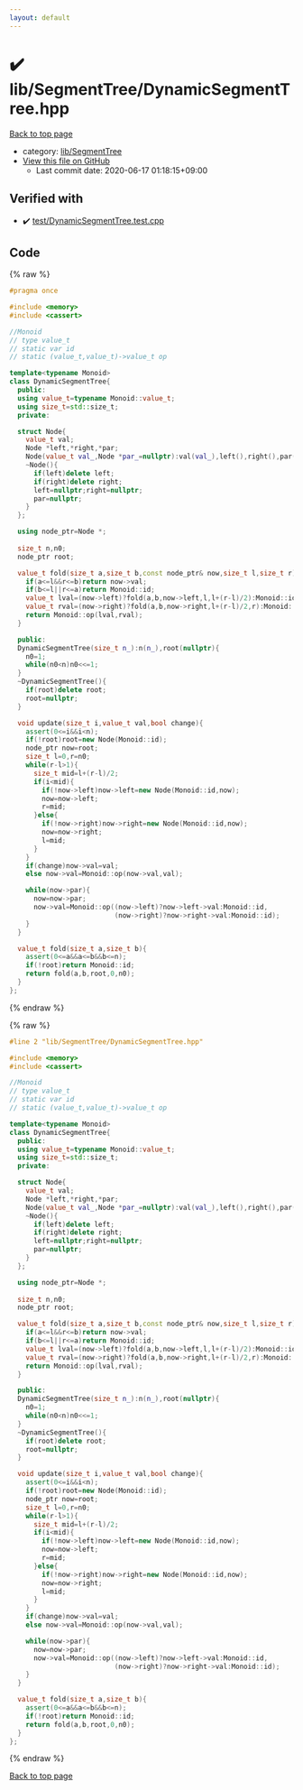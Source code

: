 ```yaml
---
layout: default
---
```


<!-- mathjax config similar to math.stackexchange -->
<script type="text/javascript" async
  src="https://cdnjs.cloudflare.com/ajax/libs/mathjax/2.7.5/MathJax.js?config=TeX-MML-AM_CHTML">
</script>
<script type="text/x-mathjax-config">
  MathJax.Hub.Config({
    TeX: { equationNumbers: { autoNumber: "AMS" }},
    tex2jax: {
      inlineMath: [ ['$','$'] ],
      processEscapes: true
    },
    "HTML-CSS": { matchFontHeight: false },
    displayAlign: "left",
    displayIndent: "2em"
  });
</script>

<script type="text/javascript" src="https://cdnjs.cloudflare.com/ajax/libs/jquery/3.4.1/jquery.min.js"></script>
<script src="https://cdn.jsdelivr.net/npm/jquery-balloon-js@1.1.2/jquery.balloon.min.js" integrity="sha256-ZEYs9VrgAeNuPvs15E39OsyOJaIkXEEt10fzxJ20+2I=" crossorigin="anonymous"></script>
<script type="text/javascript" src="../../../assets/js/copy-button.js"></script>
<link rel="stylesheet" href="../../../assets/css/copy-button.css" />


# :heavy_check_mark: lib/SegmentTree/DynamicSegmentTree.hpp

<a href="../../../index.html">Back to top page</a>

* category: <a href="../../../index.html#8d75131a1ef4f10f86f251b50b9a3462">lib/SegmentTree</a>
* <a href="{{ site.github.repository_url }}/blob/master/lib/SegmentTree/DynamicSegmentTree.hpp">View this file on GitHub</a>
    - Last commit date: 2020-06-17 01:18:15+09:00




## Verified with

* :heavy_check_mark: <a href="../../../verify/test/DynamicSegmentTree.test.cpp.html">test/DynamicSegmentTree.test.cpp</a>


## Code

<a id="unbundled"></a>
{% raw %}
```cpp
#pragma once

#include <memory>
#include <cassert>

//Monoid
// type value_t
// static var id
// static (value_t,value_t)->value_t op

template<typename Monoid>
class DynamicSegmentTree{
  public:
  using value_t=typename Monoid::value_t;
  using size_t=std::size_t;
  private:

  struct Node{
    value_t val;
    Node *left,*right,*par;
    Node(value_t val_,Node *par_=nullptr):val(val_),left(),right(),par(par_){}
    ~Node(){
      if(left)delete left;
      if(right)delete right;
      left=nullptr;right=nullptr;
      par=nullptr;
    }
  };

  using node_ptr=Node *;
  
  size_t n,n0;
  node_ptr root;

  value_t fold(size_t a,size_t b,const node_ptr& now,size_t l,size_t r){
    if(a<=l&&r<=b)return now->val;
    if(b<=l||r<=a)return Monoid::id;
    value_t lval=(now->left)?fold(a,b,now->left,l,l+(r-l)/2):Monoid::id;
    value_t rval=(now->right)?fold(a,b,now->right,l+(r-l)/2,r):Monoid::id;
    return Monoid::op(lval,rval);
  }

  public:
  DynamicSegmentTree(size_t n_):n(n_),root(nullptr){
    n0=1;
    while(n0<n)n0<<=1;
  }
  ~DynamicSegmentTree(){
    if(root)delete root;
    root=nullptr;
  }

  void update(size_t i,value_t val,bool change){
    assert(0<=i&&i<n);
    if(!root)root=new Node(Monoid::id);
    node_ptr now=root;
    size_t l=0,r=n0;
    while(r-l>1){
      size_t mid=l+(r-l)/2;
      if(i<mid){
        if(!now->left)now->left=new Node(Monoid::id,now);
        now=now->left;
        r=mid;
      }else{
        if(!now->right)now->right=new Node(Monoid::id,now);
        now=now->right;
        l=mid;
      }
    }
    if(change)now->val=val;
    else now->val=Monoid::op(now->val,val);

    while(now->par){
      now=now->par;
      now->val=Monoid::op((now->left)?now->left->val:Monoid::id,
                          (now->right)?now->right->val:Monoid::id);
    }
  }

  value_t fold(size_t a,size_t b){
    assert(0<=a&&a<=b&&b<=n);
    if(!root)return Monoid::id;
    return fold(a,b,root,0,n0);
  }
};
```
{% endraw %}

<a id="bundled"></a>
{% raw %}
```cpp
#line 2 "lib/SegmentTree/DynamicSegmentTree.hpp"

#include <memory>
#include <cassert>

//Monoid
// type value_t
// static var id
// static (value_t,value_t)->value_t op

template<typename Monoid>
class DynamicSegmentTree{
  public:
  using value_t=typename Monoid::value_t;
  using size_t=std::size_t;
  private:

  struct Node{
    value_t val;
    Node *left,*right,*par;
    Node(value_t val_,Node *par_=nullptr):val(val_),left(),right(),par(par_){}
    ~Node(){
      if(left)delete left;
      if(right)delete right;
      left=nullptr;right=nullptr;
      par=nullptr;
    }
  };

  using node_ptr=Node *;
  
  size_t n,n0;
  node_ptr root;

  value_t fold(size_t a,size_t b,const node_ptr& now,size_t l,size_t r){
    if(a<=l&&r<=b)return now->val;
    if(b<=l||r<=a)return Monoid::id;
    value_t lval=(now->left)?fold(a,b,now->left,l,l+(r-l)/2):Monoid::id;
    value_t rval=(now->right)?fold(a,b,now->right,l+(r-l)/2,r):Monoid::id;
    return Monoid::op(lval,rval);
  }

  public:
  DynamicSegmentTree(size_t n_):n(n_),root(nullptr){
    n0=1;
    while(n0<n)n0<<=1;
  }
  ~DynamicSegmentTree(){
    if(root)delete root;
    root=nullptr;
  }

  void update(size_t i,value_t val,bool change){
    assert(0<=i&&i<n);
    if(!root)root=new Node(Monoid::id);
    node_ptr now=root;
    size_t l=0,r=n0;
    while(r-l>1){
      size_t mid=l+(r-l)/2;
      if(i<mid){
        if(!now->left)now->left=new Node(Monoid::id,now);
        now=now->left;
        r=mid;
      }else{
        if(!now->right)now->right=new Node(Monoid::id,now);
        now=now->right;
        l=mid;
      }
    }
    if(change)now->val=val;
    else now->val=Monoid::op(now->val,val);

    while(now->par){
      now=now->par;
      now->val=Monoid::op((now->left)?now->left->val:Monoid::id,
                          (now->right)?now->right->val:Monoid::id);
    }
  }

  value_t fold(size_t a,size_t b){
    assert(0<=a&&a<=b&&b<=n);
    if(!root)return Monoid::id;
    return fold(a,b,root,0,n0);
  }
};

```
{% endraw %}

<a href="../../../index.html">Back to top page</a>

